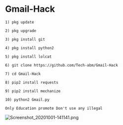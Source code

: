 # Gmail-Hack
```
1) pkg update 

2) pkg upgrade 

3) pkg install git

4) pkg install python2 

5) pkg install lolcat 

6) git clone https://github.com/Tech-abm/Gmail-Hack

7) cd Gmail-Hack

8) pip2 install requests 

9) pip2 install mechanize 

10) python2 Gmail.py
```
` Only Education promote Don't use any illegal `

![Screenshot_20201001-141141.png](https://user-images.githubusercontent.com/52023076/94793232-02603c00-038f-11eb-8513-721e458cd4af.png)
